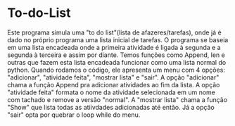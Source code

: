 ﻿# To-do-List
 Este programa simula uma "to do list"(lista de afazeres/tarefas), onde já é dado no próprio programa uma lista inicial de tarefas. O programa se baseia em uma lista encadeada onde a primeira atividade é ligada à segunda e a segunda à terceira e assim por diante. Temos funções como Append, len e outras que fazem esta lista encadeada funcionar como uma lista normal do python. Quando rodamos o código, ele apresenta um menu com 4 opções: "adicionar", "atividade feita", "mostrar lista" e "sair". A opção "adicionar" chama a função Append pra adicionar atividades ao fim da lista. A opção "atividade feita" formata o nome da atividade selecionada em um nome com tachado e remove a versão "normal". A "mostrar lista" chama a função "Show" que lista todas as atiivdades adicionadas até então. Já a opção "sair" opta por quebrar o loop while do menu.  
